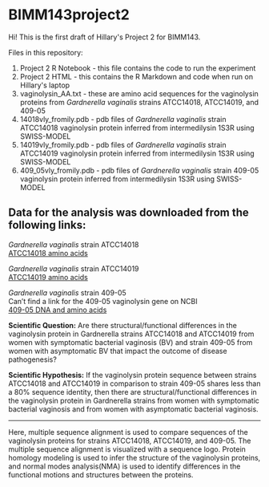 # BIMM143project2

Hi! This is the first draft of Hillary's Project 2 for BIMM143.  

Files in this repository:  
1. Project 2 R Notebook - this file contains the code to run the experiment
2. Project 2 HTML - this contains the R Markdown and code when run on Hillary's laptop  
3. vaginolysin_AA.txt - these are amino acid sequences for the vaginolysin proteins from *Gardnerella vaginalis* strains ATCC14018, ATCC14019, and 409-05 
4. 14018vly_fromily.pdb - pdb files of *Gardnerella vaginalis* strain ATCC14018 vaginolysin protein inferred from intermedilysin 1S3R using SWISS-MODEL
5. 14019vly_fromily.pdb - pdb files of *Gardnerella vaginalis* strain ATCC14019 vaginolysin protein inferred from intermedilysin 1S3R using SWISS-MODEL
6. 409_05vly_fromily.pdb - pdb files of *Gardnerella vaginalis* strain 409-05 vaginolysin protein inferred from intermedilysin 1S3R using SWISS-MODEL

## Data for the analysis was downloaded from the following links:  
*Gardnerella vaginalis* strain ATCC14018   
[ATCC14018 amino acids](https://www.ncbi.nlm.nih.gov/protein/ACD39459.1?report=fasta)  

*Gardnerella vaginalis* strain ATCC14019     
[ATCC14019 amino acids](https://www.ncbi.nlm.nih.gov/protein/ACD39460.1?report=fasta)  

*Gardnerella vaginalis* strain 409-05  
Can’t find a link for the 409-05 vaginolysin gene on NCBI  
[409-05 DNA and amino acids](https://www.genome.jp/entry/gva:HMPREF0424_0103)  

**Scientific Question:** Are there structural/functional differences in the vaginolysin protein in Gardnerella strains ATCC14018 and ATCC14019 from women with symptomatic bacterial vaginosis (BV) and strain 409-05 from women with asymptomatic BV that impact the outcome of disease pathogenesis?  

**Scientific Hypothesis:** If the vaginolysin protein sequence between strains ATCC14018 and ATCC14019 in comparison to strain 409-05 shares less than a 80% sequence identity, then there are structural/functional differences in the vaginolysin protein in Gardnerella strains from women with symptomatic bacterial vaginosis and from women with asymptomatic bacterial vaginosis.

---
Here, multiple sequence alignment is used to compare sequences of the vaginolysin proteins for strains ATCC14018, ATCC14019, and 409-05. The multiple sequence alignment is visualized with a sequence logo. Protein homology modeling is used to infer the structure of the vaginolysin proteins, and normal modes analysis(NMA) is used to identify differences in the functional motions and structures between the proteins.
